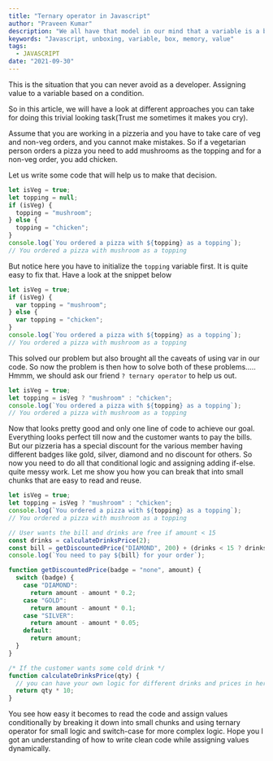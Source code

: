 ```yaml
---
title: "Ternary operator in Javascript"
author: "Praveen Kumar"
description: "We all have that model in our mind that a variable is a box containing some value e.g. let a contains 10. Let me ask you a simple question. What is a variable? You might have answered that variable is a box in memory that holds some value and you have pictured something as below in your mind."
keywords: "Javascript, unboxing, variable, box, memory, value"
tags:
  - JAVASCRIPT
date: "2021-09-30"
---
```


This is the situation that you can never avoid as a developer. Assigning value to a variable based on a condition.

So in this article, we will have a look at different approaches you can take for doing this trivial looking task(Trust me sometimes it makes you cry).

Assume that you are working in a pizzeria and you have to take care of veg and non-veg orders, and you cannot make mistakes. So if a vegetarian person orders a pizza you need to add mushrooms as the topping and for a non-veg order, you add chicken.

Let us write some code that will help us to make that decision.

```js
let isVeg = true;
let topping = null;
if (isVeg) {
  topping = "mushroom";
} else {
  topping = "chicken";
}
console.log(`You ordered a pizza with ${topping} as a topping`);
// You ordered a pizza with mushroom as a topping
```

But notice here you have to initialize the `topping` variable first. It is quite easy to fix that. Have a look at the snippet below

```javascript highlight-line={1,3}
let isVeg = true;
if (isVeg) {
  var topping = "mushroom";
} else {
  var topping = "chicken";
}
console.log(`You ordered a pizza with ${topping} as a topping`);
// You ordered a pizza with mushroom as a topping
```

This solved our problem but also brought all the caveats of using var in our code.
So now the problem is then how to solve both of these problems.....
Hmmm, we should ask our friend `? ternary operator` to help us out.

```js
let isVeg = true;
let topping = isVeg ? "mushroom" : "chicken";
console.log(`You ordered a pizza with ${topping} as a topping`);
// You ordered a pizza with mushroom as a topping
```

Now that looks pretty good and only one line of code to achieve our goal.
Everything looks perfect till now and the customer wants to pay the bills.
But our pizzeria has a special discount for the various member having different badges like gold, silver, diamond and no discount for others. So now you need to do all that conditional logic and assigning adding if-else. quite messy work.
Let me show you how you can break that into small chunks that are easy to read and reuse.

```js
let isVeg = true;
let topping = isVeg ? "mushroom" : "chicken";
console.log(`You ordered a pizza with ${topping} as a topping`);
// You ordered a pizza with mushroom as a topping

// User wants the bill and drinks are free if amount < 15
const drinks = calculateDrinksPrice(2);
const bill = getDiscountedPrice("DIAMOND", 200) + (drinks < 15 ? drinks : 0);
console.log(`You need to pay ${bill} for your order`);

function getDiscountedPrice(badge = "none", amount) {
  switch (badge) {
    case "DIAMOND":
      return amount - amount * 0.2;
    case "GOLD":
      return amount - amount * 0.1;
    case "SILVER":
      return amount - amount * 0.05;
    default:
      return amount;
  }
}

/* If the customer wants some cold drink */
function calculateDrinksPrice(qty) {
  // you can have your own logic for different drinks and prices in here
  return qty * 10;
}
```

You see how easy it becomes to read the code and assign values conditionally by breaking it down into small chunks and using ternary operator for small logic and switch-case for more complex logic.
Hope you l got an understanding of how to write clean code while assigning values dynamically.
